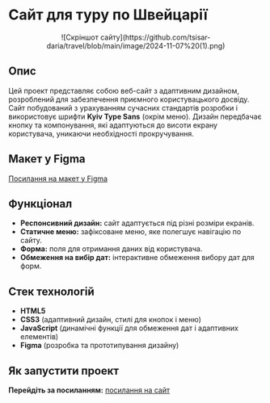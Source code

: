 # Сайт для туру по Швейцарії

<p align="center">
![Скріншот сайту](https://github.com/tsisar-daria/travel/blob/main/image/2024-11-07%20(1).png)
</p>

## Опис
Цей проект представляє собою веб-сайт з адаптивним дизайном, розроблений для забезпечення приємного користувацького досвіду. Сайт побудований з урахуванням сучасних стандартів розробки і використовує шрифти **Kyiv Type Sans** (окрім меню). Дизайн передбачає кнопку та компонування, які адаптуються до висоти екрану користувача, уникаючи необхідності прокручування.

## Макет у Figma
[Посилання на макет у Figma]([https://www.figma.com/path-to-your-design](https://www.figma.com/design/4bWSlL8bemKkzqRzfT7HxE/site1?node-id=0-1&t=pHQf3iuTwfSZcv2H-1))

## Функціонал

- **Респонсивний дизайн:** сайт адаптується під різні розміри екранів.
- **Статичне меню:** зафіксоване меню, яке полегшує навігацію по сайту.
- **Форма:** поля для отримання даних від користувача.
- **Обмеження на вибір дат:** інтерактивне обмеження вибору дат для форм.

## Стек технологій

- **HTML5**
- **CSS3** (адаптивний дизайн, стилі для кнопок і меню)
- **JavaScript** (динамічні функції для обмеження дат і адаптивних елементів)
- **Figma** (розробка та прототипування дизайну)

## Як запустити проект
**Перейдіть за посиланням:** [посилання на сайт](https://tsisar-daria.github.io/travel/)
